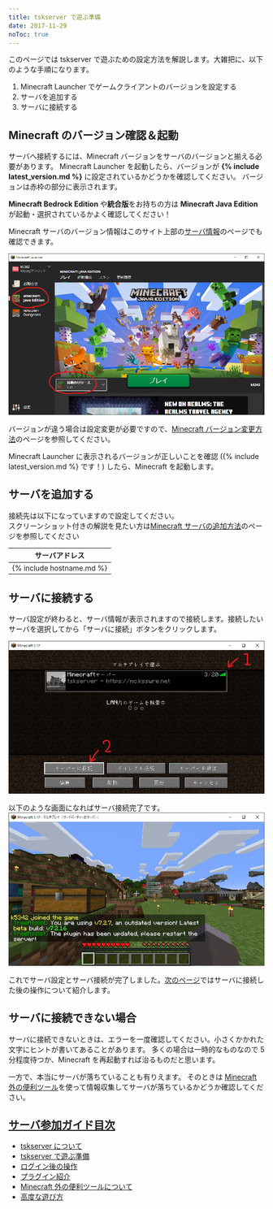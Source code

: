 ```yaml
---
title: tskserver で遊ぶ準備
date: 2017-11-29
noToc: true
---
```


このページでは tskserver で遊ぶための設定方法を解説します。大雑把に、以下のような手順になります。

1. Minecraft Launcher でゲームクライアントのバージョンを設定する
1. サーバを追加する
1. サーバに接続する

## Minecraft のバージョン確認＆起動
サーバへ接続するには、Minecraft バージョンをサーバのバージョンと揃える必要があります。
Minecraft Launcher を起動したら、バージョンが **{% include latest_version.md %}** に設定されているかどうかを確認してください。
バージョンは赤枠の部分に表示されます。

<p class="warning">
  <strong>Minecraft Bedrock Edition</strong> や<strong>統合版</strong>をお持ちの方は <strong>Minecraft Java Edition</strong> が起動・選択されているかよく確認してください！
</p>


<p class="info">Minecraft サーバのバージョン情報はこのサイト上部の<a href="/about">サーバ情報</a>のページでも確認できます。</p>

![Minecraft のバージョン確認方法](/introduction/img/launcher1.png)

バージョンが違う場合は設定変更が必要ですので、[Minecraft バージョン変更方法](/introduction/change-version)のページを参照してください。

Minecraft Launcher に表示されるバージョンが正しいことを確認 ({% include latest_version.md %} です！) したら、Minecraft を起動します。

## サーバを追加する
接続先は以下になっていますので設定してください。  
スクリーンショット付きの解説を見たい方は[Minecraft サーバの追加方法](/introduction/add-server)のページを参照してください

| サーバアドレス |
|:------:|
| {% include hostname.md %} |

## サーバに接続する
サーバ設定が終わると、サーバ情報が表示されますので接続します。接続したいサーバを選択してから「サーバに接続」ボタンをクリックします。

![サーバに接続する](/introduction/img/connect-server.png)

以下のような画面になればサーバ接続完了です。
![サーバに接続した後の画面](/introduction/img/logined.png)

これでサーバ設定とサーバ接続が完了しました。[次のページ](/introduction/day1)ではサーバに接続した後の操作について紹介します。

## サーバに接続できない場合
サーバに接続できないときは、エラーを一度確認してください。小さくかかれた文字にヒントが書いてあることがあります。
多くの場合は一時的なものなので 5 分程度待つか、Minecraft を再起動すれば治るものだと思います。

一方で、本当にサーバが落ちていることも有りえます。
そのときは [Minecraft 外の便利ツール](/introduction/tools)を使って情報収集してサーバが落ちているかどうか確認してください。


## [サーバ参加ガイド目次](/introduction)
* [tskserver について](/introduction/about)
* [tskserver で遊ぶ準備](/introduction/prepare)
* [ログイン後の操作](/introduction/day1)
* [プラグイン紹介](/introduction/plugins)
* [Minecraft 外の便利ツールについて](/introduction/tools)
* [高度な遊び方](/introduction/advanced)